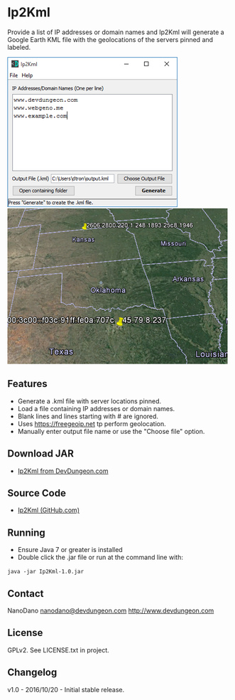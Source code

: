 Ip2Kml
======

Provide a list of IP addresses or domain names and Ip2Kml will generate
a Google Earth KML file with the geolocations of the servers pinned and labeled.

![Screenshot of main window](screenshots/mainWindow.png)
![Screenshot of main window](screenshots/googleEarthPins.png)

Features
--------
* Generate a .kml file with server locations pinned.
* Load a file containing IP addresses or domain names.
* Blank lines and lines starting with # are ignored.
* Uses https://freegeoip.net tp perform geolocation.
* Manually enter output file name or use the "Choose file" option.


Download JAR
------------
* [Ip2Kml from DevDungeon.com](http://www.devdungeon.com/content/ip2kml)


Source Code
-----------
* [Ip2Kml (GitHub.com)](https://www.github.com/DevDungeon/Ip2Kml)


Running
-------
* Ensure Java 7 or greater is installed
* Double click the .jar file or run at the command line with:

`java -jar Ip2Kml-1.0.jar`


Contact
-------
NanoDano <nanodano@devdungeon.com>
http://www.devdungeon.com


License
-------
GPLv2. See LICENSE.txt in project.


Changelog
---------
v1.0 - 2016/10/20 - Initial stable release.